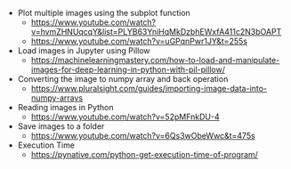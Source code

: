 - Plot multiple images using the subplot function
  - https://www.youtube.com/watch?v=hvmZHNUqcqY&list=PLYB63YniHqMkDzbhEWxfA411c2N3bOAPT
  - https://www.youtube.com/watch?v=uGPqnPwr1JY&t=255s
- Load images in Jupyter using Pillow
  - https://machinelearningmastery.com/how-to-load-and-manipulate-images-for-deep-learning-in-python-with-pil-pillow/
- Converting the image to numpy array and back operation
  - https://www.pluralsight.com/guides/importing-image-data-into-numpy-arrays
- Reading images in Python
  - https://www.youtube.com/watch?v=52pMFnkDU-4
- Save images to a folder
  - https://www.youtube.com/watch?v=6Qs3wObeWwc&t=475s
- Execution Time
  - https://pynative.com/python-get-execution-time-of-program/

  
